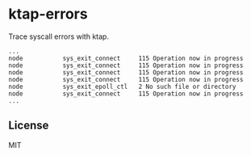 
# ktap-errors

  Trace syscall errors with ktap.

```
...
node           sys_exit_connect     115 Operation now in progress
node           sys_exit_connect     115 Operation now in progress
node           sys_exit_connect     115 Operation now in progress
node           sys_exit_connect     115 Operation now in progress
node           sys_exit_epoll_ctl   2 No such file or directory
node           sys_exit_connect     115 Operation now in progress
...
```

## License

  MIT